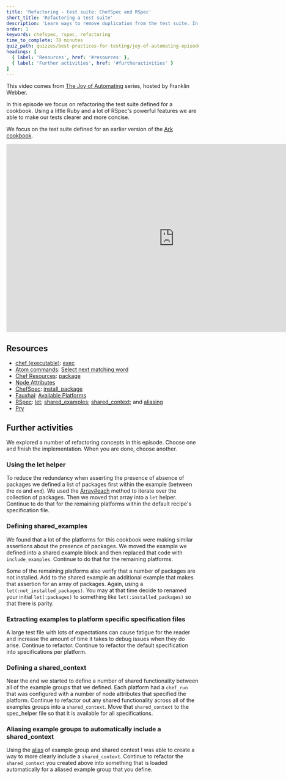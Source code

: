 ```yaml
---
title: 'Refactoring - test suite: ChefSpec and RSpec'
short_title: 'Refactoring a test suite'
description: 'Learn ways to remove duplication from the test suite. In this episode we refactor ChefSpec and learn the powerful features of RSpec.'
order: 1
keywords: chefspec, rspec, refactoring
time_to_complete: 70 minutes
quiz_path: quizzes/best-practices-for-testing/joy-of-automating-episode-5.yml
headings: [
  { label: 'Resources', href: '#resources' },
  { label: 'Further activities', href: '#furtheractivities' }
]
---
```

This video comes from [The Joy of Automating](https://www.youtube.com/playlist?list=PL11cZfNdwNyORJfIYA8t07PRMchyDXIjq) series, hosted by Franklin Webber.

In this episode we focus on refactoring the test suite defined for a cookbook. Using a little Ruby and a lot of RSpec's powerful features we are able to make our tests clearer and more concise.

We focus on the test suite defined for an earlier version of the [Ark cookbook](https://github.com/chef-training/ark).

<iframe width="877" height="493" src="https://www.youtube.com/embed/ucd4v9R-XNA?list=PL11cZfNdwNyORJfIYA8t07PRMchyDXIjq" frameborder="0" allowfullscreen></iframe>

## Resources

* [chef (executable)](https://docs.chef.io/ctl_chef.html): [exec](https://docs.chef.io/ctl_chef.html#chef-exec)
* [Atom commands](http://flight-manual.atom.io/): [Select next matching word](http://flight-manual.atom.io/using-atom/sections/editing-and-deleting-text/)
* [Chef Resources](https://docs.chef.io/resources.html): [package](https://docs.chef.io/resource_package.html)
* [Node Attributes](https://docs.chef.io/attributes.html)
* [ChefSpec](https://github.com/sethvargo/chefspec): [install_package](https://github.com/sethvargo/chefspec/tree/master/examples/package)
* [Fauxhai](https://github.com/customink/fauxhai): [Available Platforms](https://github.com/customink/fauxhai/tree/master/lib/fauxhai/platforms)
* [RSpec](https://relishapp.com/rspec/): [let](https://relishapp.com/rspec/rspec-core/v/3-4/docs/helper-methods/let-and-let); [shared_examples](https://relishapp.com/rspec/rspec-core/v/3-4/docs/example-groups/shared-examples); [shared_context](https://relishapp.com/rspec/rspec-core/v/3-4/docs/example-groups/shared-context); and [aliasing](https://relishapp.com/rspec/rspec-core/v/3-4/docs/example-groups/aliasing)
* [Pry](http://pryrepl.org/)

## Further activities

We explored a number of refactoring concepts in this episode. Choose one and finish the implementation. When you are done, choose another.

### Using the let helper

To reduce the redundancy when asserting the presence of absence of packages we defined a list of packages first within the example (between the `do` and `end`). We used the [Array#each](http://www.rubydoc.info/stdlib/core/Array#each-instance_method) method to iterate over the collection of packages. Then we moved that array into a `let` helper. Continue to do that for the remaining platforms within the default recipe's specification file.

### Defining shared_examples

We found that a lot of the platforms for this cookbook were making similar assertions about the presence of packages. We moved the example we defined into a shared example block and then replaced that code with `include_examples`. Continue to do that for the remaining platforms.

Some of the remaining platforms also verify that a number of packages are not installed. Add to the shared example an additional example that makes that assertion for an array of packages. Again, using a `let(:not_installed_packages)`. You may at that time decide to renamed your initial `let(:packages)` to something like `let(:installed_packages)` so that there is parity.

### Extracting examples to platform specific specification files

A large test file with lots of expectations can cause fatigue for the reader and increase the amount of time it takes to debug issues when they do arise. Continue to refactor. Continue to refactor the default specification into specifications per platform.

### Defining a shared_context

Near the end we started to define a number of shared functionality between all of the example groups that we defined. Each platform had a `chef_run` that was configured with a number of node attributes that specified the platform. Continue to refactor out any shared functionality across all of the examples groups into a `shared_context`. Move that `shared_context` to the spec_helper file so that it is available for all specifications.

### Aliasing example groups to automatically include a shared_context

Using the [alias](https://relishapp.com/rspec/rspec-core/v/3-4/docs/example-groups/aliasing) of example group and shared context I was able to create a way to more clearly include a `shared_context`. Continue to refactor the `shared_context` you created above into something that is loaded automatically for a aliased example group that you define.
